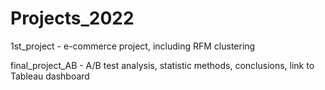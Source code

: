 # Projects_2022
1st_project - e-commerce project, including RFM clustering

final_project_AB - A/B test analysis, statistic methods, conclusions, link to Tableau dashboard
